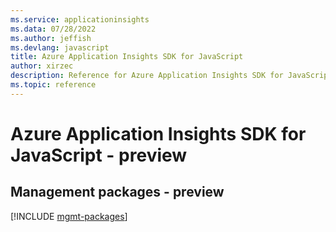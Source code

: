 ```yaml
---
ms.service: applicationinsights
ms.data: 07/28/2022
ms.author: jeffish
ms.devlang: javascript
title: Azure Application Insights SDK for JavaScript
author: xirzec
description: Reference for Azure Application Insights SDK for JavaScript
ms.topic: reference
---
```

# Azure Application Insights SDK for JavaScript - preview

## Management packages - preview
[!INCLUDE [mgmt-packages](application-insights-mgmt-index.md)]